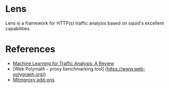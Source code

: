 # Lens

Lens is a framework for HTTP(s) traffic analysis based on squid's excellent capabilities.

# References

 - [Machine Learning for Traffic Analysis: A Review](https://pdf.sciencedirectassets.com/280203/1-s2.0-S1877050920X00081/1-s2.0-S1877050920305494/main.pdf?X-Amz-Security-Token=IQoJb3JpZ2luX2VjEOP%2F%2F%2F%2F%2F%2F%2F%2F%2F%2FwEaCXVzLWVhc3QtMSJGMEQCIHiMzYCyZLtsGZVZRX3OG92ktlypWpZtejE%2BOd0e13HDAiB3AHXaFj%2BMsr2y0j9j21V%2F%2FtZS7YNGGsCulx4OhWUnxSq8BQjL%2F%2F%2F%2F%2F%2F%2F%2F%2F%2F8BEAUaDDA1OTAwMzU0Njg2NSIMLl1VKK1gkKaQSPnlKpAFrruKwwh7VWrBTIiyVRDAQNmT%2Fe1Ymvi6jLuz1RtdLNO43rLPqV4DF20j2t8fQrxTIB3afAandHjvZwaqEYBEaqkcKQTQmSu7Pnbfl5Q4C5%2B6kOjZN6AsLvnIb5rJRk58TLrdmr%2FsZdrolL8fpCIl1%2B0dLoyYZiAN%2FoiXEf7YrMWcWZaoCuzBm8csluJHtaIwI0AvlAZEp3jrdo3EFZXlSf%2Bcta%2FBBQwnVaqfwk%2FWd5J8kMvO00zF0CzBIuiPZaE8AkujLTcSnEm4Ner2p7X7m9IJCClRPNpLGaxRrx1BO3%2FP3TTiztee1RsVo1JKG5dQQQNQ5AaLaukkKnvK7HL3eIZ1fPQVN0soAQpV3lEdYq8FTfIZRyzFnIyQKFBYd0ehh8x5mdI7jqDh9W1%2FIFmQ3jOuTKf5zPeFCmQj4NbrzbGGc6hAu028a6jxLXAhqekej6%2BZLufGYgTNSbdMWSKMO860GZ7ZOBZlfbvbHRGz%2B2QkivfmngbCf0sk0467XS4YWj4T5A5Chw8eOnNG2KnKK6mpztJn9Y%2BttB%2BbMnXeP%2FDFlkiqp8p6ZBl4QHs43gd0PmbvvTcq3cUfWL1xggO2KGONOZom%2Fpnrj4yvVq%2FjyJt69t%2BW1v6iFv9cgS9RGBgxTmYrB9BH1YyOgwty5xFjueHnhVZBT65SqPqpuSKD%2FBK8y8ig4FDXGcuIz7EJDKcTCWkb2vykapOQ8Qb%2BCTeTOk5O20Rs%2FPSZDYPeudcvuomlEfWQh6c2WI0LwV5dyG1pntR4VfGnCkULMrfuYXoMVU8n7d%2BtpcAy9%2BQwJtUPNjG1RRvt8KJG3ZRLRyWNHO1assPtWDJhF5e2UM5GDxp41ptlhtjV7ASjF73EIbr3b6EwwMfdoQY6sgEIzRDSYelxrIb07oANloOKbG4gAGhTccEwq6nQO2U2pamhzdnF1jmznq2pj05j8XDBKB1cHiav2YXbbDR8bonGvPm8M2HlqamLdhBYRU2XORmPxnTUY0ay%2FdNK6WRColvcntJ9Si3lKUfAzNQcsgNnThMVhAFL0DIUJMhT109deMvgwQHV5BybsLKiranShevWhQdeTIyDoZxRDwtMbzmy3Z%2FxYPWadG86aJtOgYhtuZus&X-Amz-Algorithm=AWS4-HMAC-SHA256&X-Amz-Date=20230413T032233Z&X-Amz-SignedHeaders=host&X-Amz-Expires=300&X-Amz-Credential=ASIAQ3PHCVTYWALKTI5N%2F20230413%2Fus-east-1%2Fs3%2Faws4_request&X-Amz-Signature=62bab629486f4decac48b243ef795051e13684dd99458a93ba09af00d55b4429&hash=8b8673d78a3d789db38d009dcc632724eb518067e1669b5411693f8106365192&host=68042c943591013ac2b2430a89b270f6af2c76d8dfd086a07176afe7c76c2c61&pii=S1877050920305494&tid=spdf-6448d8f6-88ef-4a23-8a10-800eacb47457&sid=c4680aed7243924fb35b1ab9f42e083e07c8gxrqa&type=client&tsoh=d3d3LnNjaWVuY2VkaXJlY3QuY29t&ua=1814560c585e5e50015a5f&rr=7b7095d91843f8f5&cc=br)
 - [Web Polymath - proxy benchmarking tool] (https://www.web-polygraph.org/)
 - [Mitmproxy add-ons](https://docs.mitmproxy.org/stable/addons-overview/)
